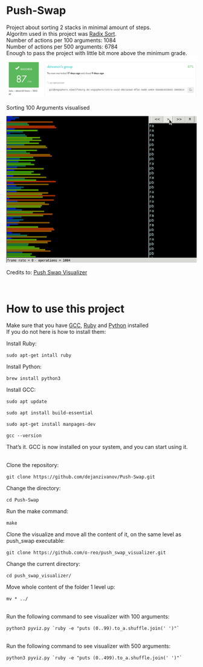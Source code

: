 # Push-Swap

Project about sorting 2 stacks in minimal amount of steps.  
Algoritm used in this project was [Radix Sort](https://en.wikipedia.org/wiki/Radix_sort).  
Number of actions per 100 arguments: 1084  
Number of actions per 500 arguments: 6784  
Enough to pass the project with little bit more above the minimum grade.
**![push_swap_mark](https://github.com/dejanzivanov/Push-Swap/blob/master/push_swap.png)**  
<br/>
Sorting 100 Arguments visualised  

![](https://github.com/dejanzivanov/Push-Swap/blob/master/100%20arguments.gif)  

Credits to: [Push Swap Visualizer](https://github.com/o-reo/push_swap_visualizer)

<br/>

<!-- HOW TO -->
# How to use this project



Make sure that you have [GCC](https://gcc.gnu.org/), [Ruby](https://www.ruby-lang.org/en/) and [Python](https://www.python.org/) installed  
If you do not here is how to install them:

Install Ruby:  
```
sudo apt-get intall ruby
```
Install Python:  
```
brew install python3
```
Install GCC:  
```
sudo apt update
```
```
sudo apt install build-essential
```
```
sudo apt-get install manpages-dev
```
```
gcc --version
```
That’s it. GCC is now installed on your system, and you can start using it.  
<br/>

Clone the repository:  
```
git clone https://github.com/dejanzivanov/Push-Swap.git
```
Change the directory:  
```
cd Push-Swap
```
Run the make command: 
```
make
```
Clone the visualize and move all the content of it, on the same level as push_swap executable:  
```
git clone https://github.com/o-reo/push_swap_visualizer.git
```
Change the current directory: 
```
cd push_swap_visualizer/
```
Move whole content of the folder 1 level up: 
```
mv * ../
```  
<br/>
Run the following command to see visualizer with 100 arguments:

```
python3 pyviz.py `ruby -e "puts (0..99).to_a.shuffle.join(' ')"`
```  
<br/>
Run the following command to see visualizer with 500 arguments:

```
python3 pyviz.py `ruby -e "puts (0..499).to_a.shuffle.join(' ')"`
```  
